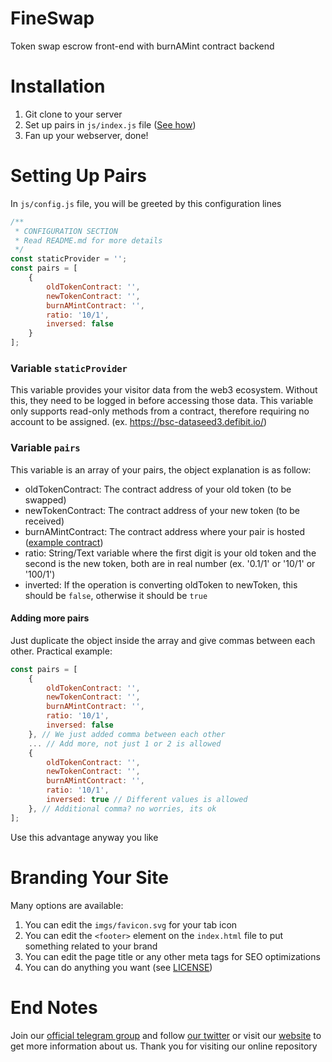 # FineSwap
Token swap escrow front-end with burnAMint contract backend

# Installation
1. Git clone to your server
2. Set up pairs in `js/index.js` file ([See how](#setting-up-pairs))
3. Fan up your webserver, done!

# Setting Up Pairs
In `js/config.js` file, you will be greeted by this configuration lines

```javascript
/**
 * CONFIGURATION SECTION
 * Read README.md for more details
 */
const staticProvider = '';
const pairs = [
	{
		oldTokenContract: '',
		newTokenContract: '',
		burnAMintContract: '',
		ratio: '10/1',
		inversed: false
	}
];
```
### Variable `staticProvider`
This variable provides your visitor data from the web3 ecosystem. Without this, they need to be logged in before accessing those data. This variable only supports read-only methods from a contract, therefore requiring no account to be assigned. (ex. https://bsc-dataseed3.defibit.io/)

### Variable `pairs`
This variable is an array of your pairs, the object explanation is as follow:
 - oldTokenContract: The contract address of your old token (to be swapped)
 - newTokenContract: The contract address of your new token (to be received)
 - burnAMintContract: The contract address where your pair is hosted ([example contract](https://etherscan.io/address/0x4efa063ce441a35c0b92c5600a29b50678a9c17c))
 - ratio: String/Text variable where the first digit is your old token and the second is the new token, both are in real number (ex. '0.1/1' or '10/1' or '100/1')
 - inverted: If the operation is converting oldToken to newToken, this should be `false`, otherwise it should be `true`

#### Adding more pairs
Just duplicate the object inside the array and give commas between each other. Practical example:
```javascript
const pairs = [
	{
		oldTokenContract: '',
		newTokenContract: '',
		burnAMintContract: '',
		ratio: '10/1',
		inversed: false
	}, // We just added comma between each other
	... // Add more, not just 1 or 2 is allowed
	{
		oldTokenContract: '',
		newTokenContract: '',
		burnAMintContract: '',
		ratio: '10/1',
		inversed: true // Different values is allowed
	}, // Additional comma? no worries, its ok
];
```
Use this advantage anyway you like

# Branding Your Site
Many options are available:
1. You can edit the `imgs/favicon.svg` for your tab icon
2. You can edit the `<footer>` element on the `index.html` file to put something related to your brand
3. You can edit the page title or any other meta tags for SEO optimizations
4. You can do anything you want (see [LICENSE](LICENSE.md))

# End Notes
Join our [official telegram group](https://t.me/dfin33) and follow [our twitter](https://twitter.com/Dfine2021) or visit our [website](https://dalecoin.finance) to get more information about us. Thank you for visiting our online repository
